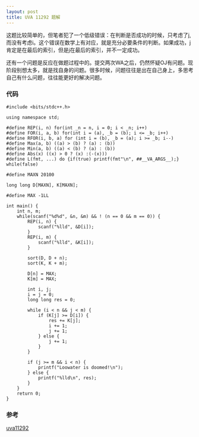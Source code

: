 ```yaml
---
layout: post
title: UVA 11292 题解
---
```


这题比较简单的，但笔者犯了一个低级错误：在判断是否成功的时候，只考虑了j,而没有考虑i。这个错误在数学上有对应，就是充分必要条件的判断。如果成功，j肯定是在最后的索引，但是j在最后的索引，并不一定成功。

还有一个问题是反应在做题过程中的。提交两次WA之后，仍然怀疑OJ有问题。现阶段别想太多，就是找自身的问题。很多时候，问题往往是出在自己身上，多思考自己有什么问题，往往能更好的解决问题。

### 代码
```
#include <bits/stdc++.h>

using namespace std;

#define REP(i, n) for(int _n = n, i = 0; i < _n; i++)
#define FOR(i, a, b) for(int i = (a), _b = (b); i <= _b; i++)
#define RFOR(i, b, a) for (int i = (b), _b = (a); i >= _b; i--)
#define Max(a, b) ((a) > (b) ? (a) : (b))
#define Min(a, b) ((a) < (b) ? (a) : (b))
#define Abs(x) ((x) > 0 ? (x) :(-(x)))
#define L(fmt, ...) do {if(true) printf(fmt"\n", ##__VA_ARGS__);} while(false)

#define MAXN 20100

long long D[MAXN], K[MAXN];

#define MAX -1LL

int main() {
    int n, m;
    while(scanf("%d%d", &n, &m) && ! (n == 0 && m == 0)) {
        REP(i, n) {
            scanf("%lld", &D[i]);
        }
        REP(i, m) {
            scanf("%lld", &K[i]);
        }

        sort(D, D + n);
        sort(K, K + m);

        D[n] = MAX;
        K[m] = MAX;

        int i, j;
        i = j = 0;
        long long res = 0;

        while (i < n && j < m) {
            if (K[j] >= D[i]) {
                res += K[j];
                i += 1;
                j += 1;
            } else {
                j += 1;
            }
        }

        if (j >= m && i < n) {
            printf("Loowater is doomed!\n");
        } else {
            printf("%lld\n", res);
        }
    }
    return 0;
}
```


### 参考
[uva11292](https://uva.onlinejudge.org/index.php?option=com_onlinejudge&Itemid=8&page=show_problem&problem=2267)
